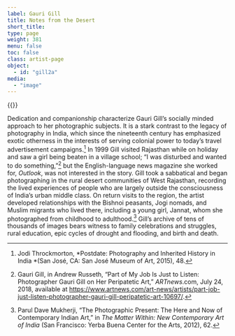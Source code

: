 ```yaml
---
label: Gauri Gill
title: Notes from the Desert
short_title:
type: page
weight: 381
menu: false
toc: false
class: artist-page
object:
  - id: "gill2a"
media:
  - "image"
---
```

{{<q-figure id="gill2a">}}

Dedication and companionship characterize Gauri Gill’s socially minded approach to her photographic subjects. It is a stark contrast to the legacy of photography in India, which since the nineteenth century has emphasized exotic otherness in the interests of serving colonial power to today’s travel advertisement campaigns.[^1] In 1999 Gill visited Rajasthan while on holiday and saw a girl being beaten in a village school; “I was disturbed and wanted to do something,”[^2] but the English-language news magazine she worked for, *Outlook*, was not interested in the story. Gill took a sabbatical and began photographing in the rural desert communities of West Rajasthan, recording the lived experiences of people who are largely outside the consciousness of India’s urban middle class. On return visits to the region, the artist developed relationships with the Bishnoi peasants, Jogi nomads, and Muslim migrants who lived there, including a young girl, Jannat, whom she photographed from childhood to adulthood.[^3] Gill’s archive of tens of thousands of images bears witness to family celebrations and struggles, rural education, epic cycles of drought and flooding, and birth and death.

[^1]: Jodi Throckmorton, *Postdate: Photography and Inherited History in India *(San José, CA: San José Museum of Art, 2015), 48.

[^2]: Gauri Gill, in Andrew Russeth, “Part of My Job Is Just to Listen: Photographer Gauri Gill on Her Peripatetic Art,” *ARTnews*.com, July 24, 2018, available at https://www.artnews.com/art-news/artists/part-job-just-listen-photographer-gauri-gill-peripatetic-art-10697/.

[^3]: Parul Dave Mukherji, “The Photographic Present: The Here and Now of Contemporary Indian Art,” in *The Matter Within: New Contemporary Art of India* (San Francisco: Yerba Buena Center for the Arts, 2012), 62.
